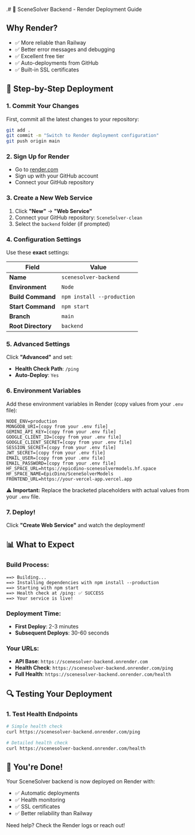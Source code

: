 .# 🚀 SceneSolver Backend - Render Deployment Guide

## Why Render?

- ✅ More reliable than Railway
- ✅ Better error messages and debugging
- ✅ Excellent free tier
- ✅ Auto-deployments from GitHub
- ✅ Built-in SSL certificates

## 🔧 Step-by-Step Deployment

### 1. **Commit Your Changes**

First, commit all the latest changes to your repository:

```bash
git add .
git commit -m "Switch to Render deployment configuration"
git push origin main
```

### 2. **Sign Up for Render**

- Go to [render.com](https://render.com)
- Sign up with your GitHub account
- Connect your GitHub repository

### 3. **Create a New Web Service**

1. Click **"New"** → **"Web Service"**
2. Connect your GitHub repository: `SceneSolver-clean`
3. Select the `backend` folder (if prompted)

### 4. **Configuration Settings**

Use these **exact** settings:

| Field              | Value                      |
| ------------------ | -------------------------- |
| **Name**           | `scenesolver-backend`      |
| **Environment**    | `Node`                     |
| **Build Command**  | `npm install --production` |
| **Start Command**  | `npm start`                |
| **Branch**         | `main`                     |
| **Root Directory** | `backend`                  |

### 5. **Advanced Settings**

Click **"Advanced"** and set:

- **Health Check Path**: `/ping`
- **Auto-Deploy**: `Yes`

### 6. **Environment Variables**

Add these environment variables in Render (copy values from your `.env` file):

```
NODE_ENV=production
MONGODB_URI=[copy from your .env file]
GEMINI_API_KEY=[copy from your .env file]
GOOGLE_CLIENT_ID=[copy from your .env file]
GOOGLE_CLIENT_SECRET=[copy from your .env file]
SESSION_SECRET=[copy from your .env file]
JWT_SECRET=[copy from your .env file]
EMAIL_USER=[copy from your .env file]
EMAIL_PASSWORD=[copy from your .env file]
HF_SPACE_URL=https://epicdino-scenesolvermodels.hf.space
HF_SPACE_NAME=EpicDino/SceneSolverModels
FRONTEND_URL=https://your-vercel-app.vercel.app
```

⚠️ **Important:** Replace the bracketed placeholders with actual values from your `.env` file.

### 7. **Deploy!**

Click **"Create Web Service"** and watch the deployment!

## 📊 What to Expect

### **Build Process:**

```
==> Building...
==> Installing dependencies with npm install --production
==> Starting with npm start
==> Health check at /ping: ✅ SUCCESS
==> Your service is live!
```

### **Deployment Time:**

- **First Deploy**: 2-3 minutes
- **Subsequent Deploys**: 30-60 seconds

### **Your URLs:**

- **API Base**: `https://scenesolver-backend.onrender.com`
- **Health Check**: `https://scenesolver-backend.onrender.com/ping`
- **Full Health**: `https://scenesolver-backend.onrender.com/health`

## 🔍 Testing Your Deployment

### 1. **Test Health Endpoints**

```bash
# Simple health check
curl https://scenesolver-backend.onrender.com/ping

# Detailed health check
curl https://scenesolver-backend.onrender.com/health
```

## 🎉 You're Done!

Your SceneSolver backend is now deployed on Render with:

- ✅ Automatic deployments
- ✅ Health monitoring
- ✅ SSL certificates
- ✅ Better reliability than Railway

Need help? Check the Render logs or reach out!
